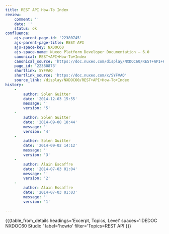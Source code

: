 ```yaml
---
title: REST API How-To Index
review:
    comment: ''
    date: ''
    status: ok
confluence:
    ajs-parent-page-id: '22380745'
    ajs-parent-page-title: REST API
    ajs-space-key: NXDOC60
    ajs-space-name: Nuxeo Platform Developer Documentation — 6.0
    canonical: REST+API+How-To+Index
    canonical_source: 'https://doc.nuxeo.com/display/NXDOC60/REST+API+How-To+Index'
    page_id: '22380873'
    shortlink: SYFVAQ
    shortlink_source: 'https://doc.nuxeo.com/x/SYFVAQ'
    source_link: /display/NXDOC60/REST+API+How-To+Index
history:
    - 
        author: Solen Guitter
        date: '2014-12-03 15:55'
        message: ''
        version: '5'
    - 
        author: Solen Guitter
        date: '2014-09-08 18:44'
        message: ''
        version: '4'
    - 
        author: Solen Guitter
        date: '2014-09-02 14:12'
        message: ''
        version: '3'
    - 
        author: Alain Escaffre
        date: '2014-07-03 01:04'
        message: ''
        version: '2'
    - 
        author: Alain Escaffre
        date: '2014-07-03 01:03'
        message: ''
        version: '1'

---
```

{{{table_from_details headings='Excerpt, Topics, Level' spaces='IDEDOC NXDOC60 Studio ' label='howto' filter='Topics=REST API'}}}
